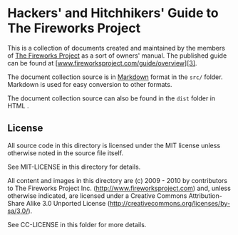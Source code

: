 Hackers' and Hitchhikers' Guide to The Fireworks Project
========================================================

This is a collection of documents created and maintained by the members of [The
Fireworks Project][1] as a sort of owners' manual. The published guide can be
found at [www.fireworksproject.com/guide/overview][3].

The document collection source is in [Markdown][2] format in the `src/` folder.
Markdown is used for easy conversion to other formats.

The document collection source can also be found in the `dist` folder in HTML .

License
-------

All source code in this directory is licensed under the MIT license unless
otherwise noted in the source file itself.

See MIT-LICENSE in this directory for details.

All content and images in this directory are (c) 2009 - 2010 by contributors to The
Fireworks Project Inc. (http://www.fireworksproject.com) and, unless otherwise
indicated, are licensed under a Creative Commons Attribution-Share Alike 3.0
Unported License (http://creativecommons.org/licenses/by-sa/3.0/).

See CC-LICENSE in this folder for more details.

  [1]: http://www.fireworksproject.com
  [2]: http://daringfireball.net/projects/markdown/
  [3]: http://www.fireworksproject.com/guide/overview

